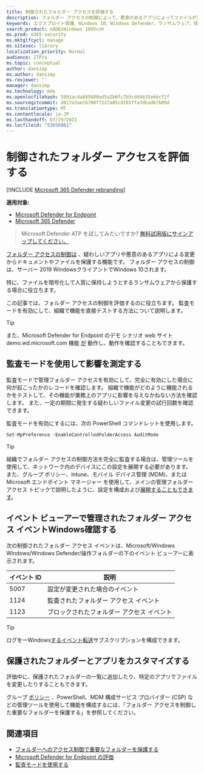 ```yaml
---
title: 制御されたフォルダー アクセスを評価する
description: フォルダー アクセスの制御によって、悪意のあるアプリによってファイルが変更されるのを保護する方法について説明します。
keywords: エクスプロイト保護、Windows 10、Windows Defender、ランサムウェア、保護、評価、テスト、デモ、試す
search.product: eADQiWindows 10XVcnh
ms.prod: m365-security
ms.mktglfcycl: manage
ms.sitesec: library
localization_priority: Normal
audience: ITPro
ms.topic: conceptual
author: dansimp
ms.author: dansimp
ms.reviewer: ''
manager: dansimp
ms.technology: mde
ms.openlocfilehash: 5991ac4a845680ad5a2b0fc7b5cdd4b35e66cf2f
ms.sourcegitcommit: d817a3aecb700f7227a05cd165ffa7dbad67b09d
ms.translationtype: MT
ms.contentlocale: ja-JP
ms.lasthandoff: 07/29/2021
ms.locfileid: "53656861"
---
```

# <a name="evaluate-controlled-folder-access"></a>制御されたフォルダー アクセスを評価する

[!INCLUDE [Microsoft 365 Defender rebranding](../../includes/microsoft-defender.md)]

**適用対象:**
- [Microsoft Defender for Endpoint](https://go.microsoft.com/fwlink/?linkid=2154037)
- [Microsoft 365 Defender](https://go.microsoft.com/fwlink/?linkid=2118804)

> Microsoft Defender ATP を試してみたいですか? [無料試用版にサインアップしてください。](https://signup.microsoft.com/create-account/signup?products=7f379fee-c4f9-4278-b0a1-e4c8c2fcdf7e&ru=https://aka.ms/MDEp2OpenTrial?ocid=docs-wdatp-enablesiem-abovefoldlink)


[フォルダー アクセスの制御は](controlled-folders.md) 、疑わしいアプリや悪意のあるアプリによる変更からドキュメントやファイルを保護する機能です。 フォルダー アクセスの制御は、サーバー 2019 WindowsクライアントでWindows 10されます。

特に、ファイルを暗号化して人質[](https://www.microsoft.com/wdsi/threats/ransomware)に保持しようとするランサムウェアから保護する場合に役立ちます。

この記事では、フォルダー アクセスの制御を評価するのに役立ちます。 監査モードを有効にして、組織で機能を直接テストする方法について説明します。

> [!TIP]
> また、Microsoft Defender for Endpoint のデモ シナリオ web サイト demo.wd.microsoft.com 機能 [が](https://demo.wd.microsoft.com?ocid=cx-wddocs-testground) 動作し、動作を確認することもできます。

## <a name="use-audit-mode-to-measure-impact"></a>監査モードを使用して影響を測定する

監査モードで管理フォルダー アクセスを有効にして、完全に有効にした場合に何が起こったかのレコードを確認します。 組織で機能がどのように機能されるかをテストして、その機能が業務上のアプリに影響を与えなかねない方法を確認します。 また、一定の期間に発生する疑わしいファイル変更の試行回数を確認できます。

監査モードを有効にするには、次の PowerShell コマンドレットを使用します。

```PowerShell
Set-MpPreference -EnableControlledFolderAccess AuditMode
```

> [!TIP]
> 組織でフォルダー アクセスの制御方法を完全に監査する場合は、管理ツールを使用して、ネットワーク内のデバイスにこの設定を展開する必要があります。
また、グループ ポリシー、Intune、モバイル デバイス管理 (MDM)、または Microsoft エンドポイント マネージャー を使用して、メインの管理フォルダー アクセス トピックで説明したように、設定を構成および[展開することもできます](controlled-folders.md)。

## <a name="review-controlled-folder-access-events-in-windows-event-viewer"></a>イベント ビューアーで管理されたフォルダー アクセス イベントWindows確認する

次の制御されたフォルダー アクセス イベントは、Microsoft/Windows Windows/Windows Defender/操作フォルダーの下のイベント ビューアーに表示されます。

イベント ID | 説明
-|-
 5007 | 設定が変更された場合のイベント
 1124 | 監査されたフォルダー アクセス イベント
 1123 | ブロックされたフォルダー アクセス イベント

> [!TIP]
> ログを一Windows[するイベント転送](/windows/win32/wec/setting-up-a-source-initiated-subscription)サブスクリプションを構成できます。 

## <a name="customize-protected-folders-and-apps"></a>保護されたフォルダーとアプリをカスタマイズする

評価中に、保護されたフォルダーの一覧に追加したり、特定のアプリでファイルを変更したりすることもできます。

グループ [ポリシー](controlled-folders.md) 、PowerShell、MDM 構成サービス プロバイダー (CSP) などの管理ツールを使用して機能を構成するには、「フォルダー アクセスを制御した重要なフォルダーを保護する」を参照してください。

## <a name="see-also"></a>関連項目

* [フォルダーへのアクセス制御で重要なフォルダーを保護する](controlled-folders.md)
* [Microsoft Defender for Endpoint の評価](evaluate-mde.md)
* [監査モードを使用する](audit-windows-defender.md)
